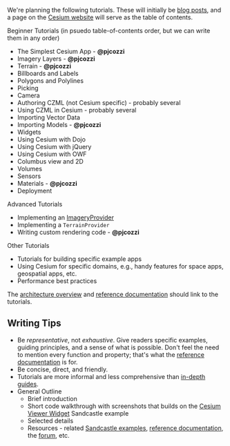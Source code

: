 We're planning the following tutorials.  These will initially be [blog posts](http://cesium.agi.com/blog.html), and a page on the [Cesium website](http://cesium.agi.com) will serve as the table of contents.

Beginner Tutorials (in psuedo table-of-contents order, but we can write them in any order)
* The Simplest Cesium App - **@pjcozzi**
* Imagery Layers - **@pjcozzi**
* Terrain - **@pjcozzi**
* Billboards and Labels
* Polygons and Polylines
* Picking
* Camera
* Authoring CZML (not Cesium specific) - probably several
* Using CZML in Cesium - probably several
* Importing Vector Data
* Importing Models - **@pjcozzi**
* Widgets
* Using Cesium with Dojo
* Using Cesium with jQuery
* Using Cesium with OWF 
* Columbus view and 2D
* Volumes
* Sensors
* Materials - **@pjcozzi**
* Deployment

Advanced Tutorials
* Implementing an [ImageryProvider](http://cesium.agi.com/Cesium/Build/Documentation/ImageryProvider.html)
* Implementing a `TerrainProvider`
* Writing custom rendering code - **@pjcozzi**

Other Tutorials
* Tutorials for building specific example apps
* Using Cesium for specific domains, e.g., handy features for space apps, geospatial apps, etc.
* Performance best practices

The [architecture overview](https://github.com/AnalyticalGraphicsInc/cesium/wiki/Architecture) and [reference documentation](http://cesium.agi.com/Cesium/Build/Documentation/) should link to the tutorials.

## Writing Tips

* Be _representative_, not _exhaustive_.  Give readers specific examples, guiding principles, and a sense of what is possible.  Don't feel the need to mention every function and property; that's what the [reference documentation](http://cesium.agi.com/Cesium/Build/Documentation/) is for.
* Be concise, direct, and friendly.
* Tutorials are more informal and less comprehensive than [in-depth guides](https://github.com/AnalyticalGraphicsInc/cesium/wiki/In-Depth-Guides).
* General Outline
   * Brief introduction
   * Short code walkthrough with screenshots that builds on the [Cesium Viewer Widget](http://cesium.agi.com/Cesium/Apps/Sandcastle/index.html?src=Cesium%20Viewer%20Widget.html) Sandcastle example
   * Selected details
   * Resources - related [Sandcastle examples](http://cesium.agi.com/Cesium/Apps/Sandcastle/), [reference documentation](http://cesium.agi.com/Cesium/Build/Documentation/), the [forum](https://groups.google.com/forum/#!forum/cesium-dev), etc.